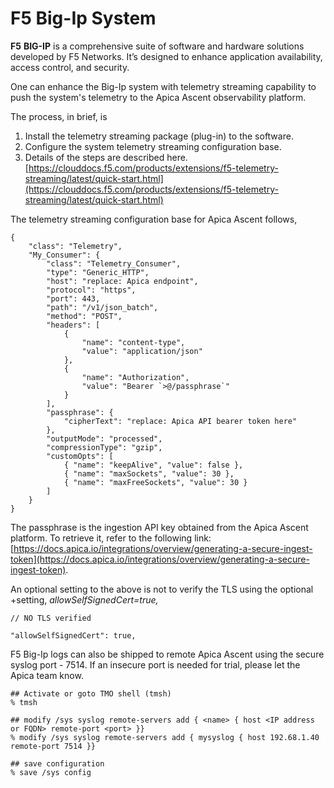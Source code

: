 # F5 Big-Ip System

**F5** **BIG-IP** is a comprehensive suite of software and hardware solutions developed by F5 Networks. It’s designed to enhance application availability, access control, and security. &#x20;

One can enhance the Big-Ip system with telemetry streaming capability to push the system's telemetry to the Apica Ascent observability platform.  &#x20;

The process, in brief, is

1. Install the telemetry streaming package (plug-in) to the software.
2. Configure the system telemetry streaming configuration base.
3. Details of the steps are described here.  [https://clouddocs.f5.com/products/extensions/f5-telemetry-streaming/latest/quick-start.html](https://clouddocs.f5.com/products/extensions/f5-telemetry-streaming/latest/quick-start.html)

The telemetry streaming configuration base for Apica Ascent follows,

```
{
    "class": "Telemetry",
    "My_Consumer": {
        "class": "Telemetry_Consumer",
        "type": "Generic_HTTP",
        "host": "replace: Apica endpoint",
        "protocol": "https",
        "port": 443,
        "path": "/v1/json_batch",
        "method": "POST",
        "headers": [
            {
                "name": "content-type",
                "value": "application/json"
            },
            {
                "name": "Authorization",
                "value": "Bearer `>@/passphrase`"
            }
        ],
        "passphrase": {
            "cipherText": "replace: Apica API bearer token here"
        },
        "outputMode": "processed",
        "compressionType": "gzip",
        "customOpts": [
            { "name": "keepAlive", "value": false },
            { "name": "maxSockets", "value": 30 },
            { "name": "maxFreeSockets", "value": 30 }
        ]
    }
}
```

The passphrase is the ingestion API key obtained from the Apica Ascent platform. To retrieve it, refer to the following link:  [https://docs.apica.io/integrations/overview/generating-a-secure-ingest-token](https://docs.apica.io/integrations/overview/generating-a-secure-ingest-token). &#x20;

An optional setting to the above is not to verify the TLS using the optional +setting, _allowSelfSignedCert=true,_

```
// NO TLS verified

"allowSelfSignedCert": true,

```

F5 Big-Ip logs can also be shipped to remote Apica Ascent using the secure syslog port - 7514. If an insecure port is needed for trial, please let the Apica team know.

```
## Activate or goto TMO shell (tmsh)
% tmsh

## modify /sys syslog remote-servers add { <name> { host <IP address or FQDN> remote-port <port> }}
% modify /sys syslog remote-servers add { mysyslog { host 192.68.1.40 remote-port 7514 }}

## save configuration
% save /sys config
```

